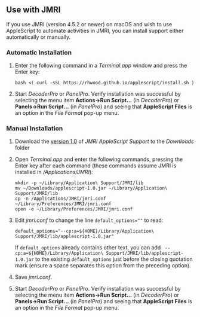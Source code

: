 ## Use with JMRI

If you use JMRI (version 4.5.2 or newer) on macOS and wish to use AppleScript
to automate activities in JMRI, you can install support either automatically or
manually.

### Automatic Installation

1. Enter the following command in a _Terminal.app_ window and press the Enter key:
    
    ```
    bash <( curl -sSL https://rhwood.github.io/applescript/install.sh )
    ```

2. Start _DecoderPro_ or _PanelPro_. Verify installation was successful by selecting
the menu item __Actions->Run Script...__ (in _DecoderPro_) or
__Panels->Run Script...__ (in _PanelPro_) and seeing that __AppleScript Files__
is an option in the _File Format_ pop-up menu.

### Manual Installation

1. Download the [version 1.0](https://github.com/rhwood/applescript/releases/tag/v1.0)
of _JMRI AppleScript Support_ to the _Downloads_ folder

2. Open _Terminal.app_ and enter the following commands, pressing the Enter key
after each command (these commands assume JMRI is installed in _/Applications/JMRI_):
    
    ```
    mkdir -p ~/Library/Application\ Support/JMRI/lib
    mv ~/Downloads/applescript-1.0.jar ~/Library/Application\ Support/JMRI/lib
    cp -n /Applications/JMRI/jmri.conf ~/Library/Preferences/JMRI/jmri.conf
    open -e ~/Library/Preferences/JMRI/jmri.conf
    ```

3. Edit _jmri.conf_ to change the line ```default_options=""``` to read:

    ```
    default_options="--cp:a=${HOME}/Library/Application\ Support/JMRI/lib/applescript-1.0.jar"
    ```

    If ```default_options``` already contains other text, you can add
    ``` --cp:a=${HOME}/Library/Application\ Support/JMRI/lib/applescript-1.0.jar```
    to the existing ```default_options``` just before the closing quotation mark
    (ensure a space separates this option from the preceding option).

4. Save _jmri.conf_.

5. Start _DecoderPro_ or _PanelPro_. Verify installation was successful by selecting
the menu item __Actions->Run Script...__ (in _DecoderPro_) or
__Panels->Run Script...__ (in _PanelPro_) and seeing that __AppleScript Files__
is an option in the _File Format_ pop-up menu.


